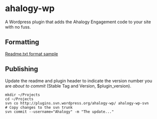 ahalogy-wp
==========

A Wordpress plugin that adds the Ahalogy Engagement code to your site with no fuss.

## Formatting

[Readme.txt format sample](http://wordpress.org/plugins/about/readme.txt)

## Publishing

Update the readme and plugin header to indicate the version number you are *about to commit*  (Stable Tag and Version, $plugin_version).

    mkdir ~/Projects
    cd ~/Projects
    svn co http://plugins.svn.wordpress.org/ahalogy-wp/ ahalogy-wp-svn
    # Copy changes to the svn trunk
    svn commit --username="Ahalogy" -m "The update..."
